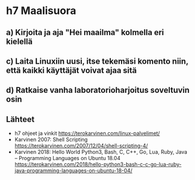 # h7 Maalisuora

## a) Kirjoita ja aja "Hei maailma" kolmella eri kielellä

## c) Laita Linuxiin uusi, itse tekemäsi komento niin, että kaikki käyttäjät voivat ajaa sitä

## d) Ratkaise vanha laboratorioharjoitus soveltuvin osin

## Lähteet

- h7 ohjeet ja vinkit https://terokarvinen.com/linux-palvelimet/
- Karvinen 2007: Shell Scripting https://terokarvinen.com/2007/12/04/shell-scripting-4/
- Karvinen 2018: Hello World Python3, Bash, C, C++, Go, Lua, Ruby, Java – Programming Languages on Ubuntu 18.04 https://terokarvinen.com/2018/hello-python3-bash-c-c-go-lua-ruby-java-programming-languages-on-ubuntu-18-04/
